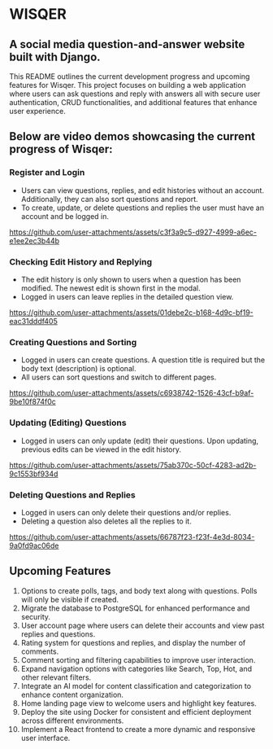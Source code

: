 # WISQER
## A social media question-and-answer website built with Django.

This README outlines the current development progress and upcoming features for Wisqer. This project focuses on building a web application where users can ask questions and reply with answers all with secure user authentication, CRUD functionalities, and additional features that enhance user experience.

## Below are video demos showcasing the current progress of Wisqer:

### Register and Login
- Users can view questions, replies, and edit histories without an account. Additionally, they can also sort questions and report.
- To create, update, or delete questions and replies the user must have an account and be logged in.

https://github.com/user-attachments/assets/c3f3a9c5-d927-4999-a6ec-e1ee2ec3b44b

### Checking Edit History and Replying
- The edit history is only shown to users when a question has been modified. The newest edit is shown first in the modal.
- Logged in users can leave replies in the detailed question view.

https://github.com/user-attachments/assets/01debe2c-b168-4d9c-bf19-eac31dddf405

### Creating Questions and Sorting
- Logged in users can create questions. A question title is required but the body text (description) is optional.
- All users can sort questions and switch to different pages.

https://github.com/user-attachments/assets/c6938742-1526-43cf-b9af-9be10f874f0c

### Updating (Editing) Questions
- Logged in users can only update (edit) their questions. Upon updating, previous edits can be viewed in the edit history.

https://github.com/user-attachments/assets/75ab370c-50cf-4283-ad2b-9c1553bf934d

### Deleting Questions and Replies
- Logged in users can only delete their questions and/or replies.
- Deleting a question also deletes all the replies to it.

https://github.com/user-attachments/assets/66787f23-f23f-4e3d-8034-9a0fd9ac06de

## Upcoming Features
1. Options to create polls, tags, and body text along with questions. Polls will only be visible if created.
2. Migrate the database to PostgreSQL for enhanced performance and security.
3. User account page where users can delete their accounts and view past replies and questions.
4. Rating system for questions and replies, and display the number of comments.
5. Comment sorting and filtering capabilities to improve user interaction.
6. Expand navigation options with categories like Search, Top, Hot, and other relevant filters.
7. Integrate an AI model for content classification and categorization to enhance content organization.
8. Home landing page view to welcome users and highlight key features.
9. Deploy the site using Docker for consistent and efficient deployment across different environments.
10. Implement a React frontend to create a more dynamic and responsive user interface.
